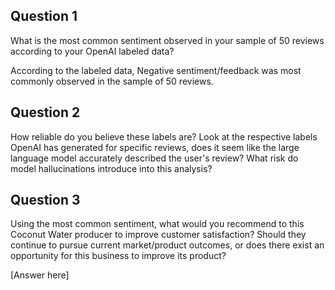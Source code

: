 ## Question 1

What is the most common sentiment observed in your sample of 50 reviews according to your OpenAI labeled data?

According to the labeled data, Negative sentiment/feedback was most commonly observed in the sample of 50 reviews. 

## Question 2

How reliable do you believe these labels are? Look at the respective labels OpenAI has generated for specific reviews, does it seem like the large language model accurately described the user's review? What risk do model hallucinations introduce into this analysis?



## Question 3

Using the most common sentiment, what would you recommend to this Coconut Water producer to improve customer satisfaction? Should they continue to pursue current market/product outcomes, or does there exist an opportunity for this business to improve its product?

[Answer here]
